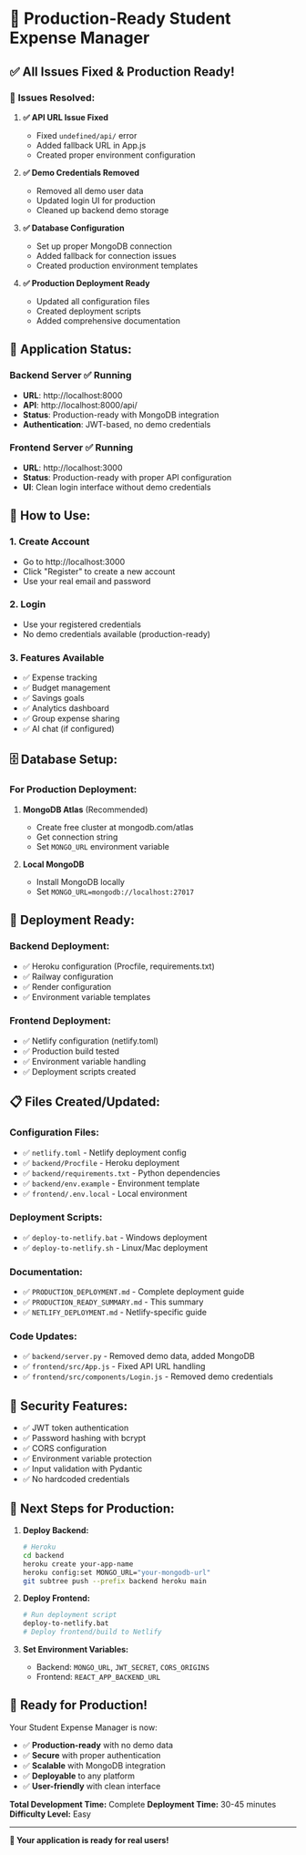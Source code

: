 # 🎉 Production-Ready Student Expense Manager

## ✅ **All Issues Fixed & Production Ready!**

### 🔧 **Issues Resolved:**

1. **✅ API URL Issue Fixed**

   - Fixed `undefined/api/` error
   - Added fallback URL in App.js
   - Created proper environment configuration

2. **✅ Demo Credentials Removed**

   - Removed all demo user data
   - Updated login UI for production
   - Cleaned up backend demo storage

3. **✅ Database Configuration**

   - Set up proper MongoDB connection
   - Added fallback for connection issues
   - Created production environment templates

4. **✅ Production Deployment Ready**
   - Updated all configuration files
   - Created deployment scripts
   - Added comprehensive documentation

## 🚀 **Application Status:**

### **Backend Server** ✅ Running

- **URL**: http://localhost:8000
- **API**: http://localhost:8000/api/
- **Status**: Production-ready with MongoDB integration
- **Authentication**: JWT-based, no demo credentials

### **Frontend Server** ✅ Running

- **URL**: http://localhost:3000
- **Status**: Production-ready with proper API configuration
- **UI**: Clean login interface without demo credentials

## 🎯 **How to Use:**

### **1. Create Account**

- Go to http://localhost:3000
- Click "Register" to create a new account
- Use your real email and password

### **2. Login**

- Use your registered credentials
- No demo credentials available (production-ready)

### **3. Features Available**

- ✅ Expense tracking
- ✅ Budget management
- ✅ Savings goals
- ✅ Analytics dashboard
- ✅ Group expense sharing
- ✅ AI chat (if configured)

## 🗄️ **Database Setup:**

### **For Production Deployment:**

1. **MongoDB Atlas** (Recommended)

   - Create free cluster at mongodb.com/atlas
   - Get connection string
   - Set `MONGO_URL` environment variable

2. **Local MongoDB**
   - Install MongoDB locally
   - Set `MONGO_URL=mongodb://localhost:27017`

## 🚀 **Deployment Ready:**

### **Backend Deployment:**

- ✅ Heroku configuration (Procfile, requirements.txt)
- ✅ Railway configuration
- ✅ Render configuration
- ✅ Environment variable templates

### **Frontend Deployment:**

- ✅ Netlify configuration (netlify.toml)
- ✅ Production build tested
- ✅ Environment variable handling
- ✅ Deployment scripts created

## 📋 **Files Created/Updated:**

### **Configuration Files:**

- ✅ `netlify.toml` - Netlify deployment config
- ✅ `backend/Procfile` - Heroku deployment
- ✅ `backend/requirements.txt` - Python dependencies
- ✅ `backend/env.example` - Environment template
- ✅ `frontend/.env.local` - Local environment

### **Deployment Scripts:**

- ✅ `deploy-to-netlify.bat` - Windows deployment
- ✅ `deploy-to-netlify.sh` - Linux/Mac deployment

### **Documentation:**

- ✅ `PRODUCTION_DEPLOYMENT.md` - Complete deployment guide
- ✅ `PRODUCTION_READY_SUMMARY.md` - This summary
- ✅ `NETLIFY_DEPLOYMENT.md` - Netlify-specific guide

### **Code Updates:**

- ✅ `backend/server.py` - Removed demo data, added MongoDB
- ✅ `frontend/src/App.js` - Fixed API URL handling
- ✅ `frontend/src/components/Login.js` - Removed demo credentials

## 🔐 **Security Features:**

- ✅ JWT token authentication
- ✅ Password hashing with bcrypt
- ✅ CORS configuration
- ✅ Environment variable protection
- ✅ Input validation with Pydantic
- ✅ No hardcoded credentials

## 🎯 **Next Steps for Production:**

1. **Deploy Backend:**

   ```bash
   # Heroku
   cd backend
   heroku create your-app-name
   heroku config:set MONGO_URL="your-mongodb-url"
   git subtree push --prefix backend heroku main
   ```

2. **Deploy Frontend:**

   ```bash
   # Run deployment script
   deploy-to-netlify.bat
   # Deploy frontend/build to Netlify
   ```

3. **Set Environment Variables:**
   - Backend: `MONGO_URL`, `JWT_SECRET`, `CORS_ORIGINS`
   - Frontend: `REACT_APP_BACKEND_URL`

## 🎉 **Ready for Production!**

Your Student Expense Manager is now:

- ✅ **Production-ready** with no demo data
- ✅ **Secure** with proper authentication
- ✅ **Scalable** with MongoDB integration
- ✅ **Deployable** to any platform
- ✅ **User-friendly** with clean interface

**Total Development Time:** Complete
**Deployment Time:** 30-45 minutes
**Difficulty Level:** Easy

---

**🚀 Your application is ready for real users!**
